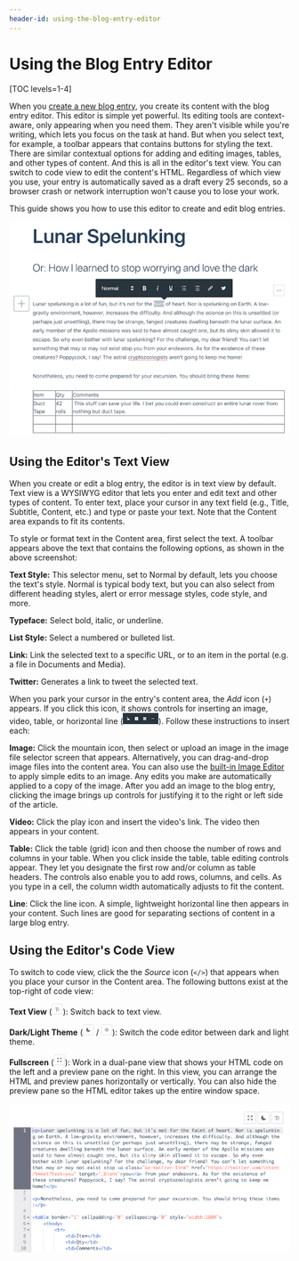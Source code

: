 ```yaml
---
header-id: using-the-blog-entry-editor
---
```


# Using the Blog Entry Editor

[TOC levels=1-4]

When you 
[create a new blog entry](/docs/7-2/user/-/knowledge_base/u/adding-blog-entries), 
you create its content with the blog entry editor. This editor is simple yet 
powerful. Its editing tools are context-aware, only appearing when you need 
them. They aren't visible while you're writing, which lets you focus on the task 
at hand. But when you select text, for example, a toolbar appears that contains 
buttons for styling the text. There are similar contextual options for adding 
and editing images, tables, and other types of content. And this is all in the 
editor's text view. You can switch to code view to edit the content's HTML. 
Regardless of which view you use, your entry is automatically saved as a draft 
every 25 seconds, so a browser crash or network interruption won't cause you to 
lose your work. 

This guide shows you how to use this editor to create and edit blog entries. 

![Figure 1: This screenshot shows some of the blog entry editor's controls.](../../../../images/blogs-edit-entry.png)

## Using the Editor's Text View

When you create or edit a blog entry, the editor is in text view by default. 
Text view is a WYSIWYG editor that lets you enter and edit text and other types 
of content. To enter text, place your cursor in any text field (e.g., Title, 
Subtitle, Content, etc.) and type or paste your text. Note that the Content area 
expands to fit its contents. 

To style or format text in the Content area, first select the text. A toolbar 
appears above the text that contains the following options, as shown in the 
above screenshot: 

**Text Style:** This selector menu, set to Normal by default, lets you choose 
the text's style. Normal is typical body text, but you can also select from 
different heading styles, alert or error message styles, code style, and more. 

**Typeface:** Select bold, italic, or underline. 

**List Style:** Select a numbered or bulleted list. 

**Link:** Link the selected text to a specific URL, or to an item in the portal 
(e.g. a file in Documents and Media).

**Twitter:** Generates a link to tweet the selected text. 

When you park your cursor in the entry's content area, the *Add* icon (`+`) 
appears. If you click this icon, it shows controls for inserting an image, 
video, table, or horizontal line 
(![Controls](../../../../images/icon-content-insert-controls.png)). Follow these 
instructions to insert each: 

**Image:** Click the mountain icon, then select or upload an image in the image 
file selector screen that appears. Alternatively, you can drag-and-drop image 
files into the content area. You can also use the 
[built-in Image Editor](/docs/7-2/user/-/knowledge_base/u/editing-images) 
to apply simple edits to an image. Any edits you make are automatically applied 
to a copy of the image. After you add an image to the blog entry, clicking the 
image brings up controls for justifying it to the right or left side of the 
article. 

**Video:** Click the play icon and insert the video's link. The video then 
appears in your content. 

**Table:** Click the table (grid) icon and then choose the number of rows and 
columns in your table. When you click inside the table, table editing controls 
appear. They let you designate the first row and/or column as table headers. The 
controls also enable you to add rows, columns, and cells. As you type in a cell, 
the column width automatically adjusts to fit the content. 

**Line**: Click the line icon. A simple, lightweight horizontal line then 
appears in your content. Such lines are good for separating sections of content 
in a large blog entry. 

## Using the Editor's Code View

To switch to code view, click the the *Source* icon (`</>`) that appears when 
you place your cursor in the Content area. The following buttons exist at the 
top-right of code view: 

**Text View** 
(![Text](../../../../images/icon-text.png)): Switch back to text view. 

**Dark/Light Theme** 
(![Dark Theme](../../../../images/icon-dark-theme.png) / 
![Light Theme](../../../../images/icon-light-theme.png)): Switch the code 
editor between dark and light theme. 

**Fullscreen** 
(![Fullscreen](../../../../images/icon-enlarge.png)): Work in a dual-pane view 
that shows your HTML code on the left and a preview pane on the right. In this 
view, you can arrange the HTML and preview panes horizontally or vertically. You 
can also hide the preview pane so the HTML editor takes up the entire window 
space. 

![Figure 2: Editing in code view lets you work with your blog entry's underlying HTML.](../../../../images/blogs-code-view.png)
